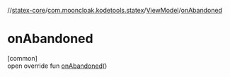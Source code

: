 //[statex-core](../../../index.md)/[com.mooncloak.kodetools.statex](../index.md)/[ViewModel](index.md)/[onAbandoned](on-abandoned.md)

# onAbandoned

[common]\
open override fun [onAbandoned](on-abandoned.md)()
